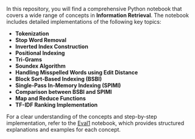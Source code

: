 In this repository, you will find a comprehensive Python notebook that covers a wide range of concepts in **Information Retrieval**. The notebook includes detailed implementations of the following key topics:

- **Tokenization**  
- **Stop Word Removal**  
- **Inverted Index Construction**  
- **Positional Indexing**  
- **Tri-Grams**  
- **Soundex Algorithm**  
- **Handling Misspelled Words using Edit Distance**  
- **Block Sort-Based Indexing (BSBI)**  
- **Single-Pass In-Memory Indexing (SPIMI)**  
- **Comparison between BSBI and SPIMI**  
- **Map and Reduce Functions**  
- **TF-IDF Ranking Implementation**  

For a clear understanding of the concepts and step-by-step implementation, refer to the [Eval1](https://github.com/SrivaniJayanthi/Information-Retrieval-Semester-Project/blob/main/Eval1.ipynb) notebook, which provides structured explanations and examples for each concept.
